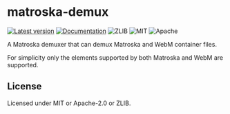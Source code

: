 # matroska-demux

[![Latest version](https://img.shields.io/crates/v/matroska-demux.svg)](https://crates.io/crates/matroska-demux)
[![Documentation](https://docs.rs/matroska-demux/badge.svg)](https://docs.rs/matroska-demux)
![ZLIB](https://img.shields.io/badge/license-zlib-blue.svg)
![MIT](https://img.shields.io/badge/license-MIT-blue.svg)
![Apache](https://img.shields.io/badge/license-Apache-blue.svg)

A Matroska demuxer that can demux Matroska and WebM container files.

For simplicity only the elements supported by both Matroska and WebM are supported.

## License

Licensed under MIT or Apache-2.0 or ZLIB.
